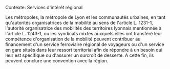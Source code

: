 Contexte: Services d'intérêt régional

Les métropoles, la métropole de Lyon et les communautés urbaines, en tant qu'autorités organisatrices de la mobilité au sens de l'article L. 1231-1, l'autorité organisatrice des mobilités des territoires lyonnais mentionnée à l'article L. 1243-1, ou les syndicats mixtes auxquels elles ont transféré leur compétence d'organisation de la mobilité peuvent contribuer au financement d'un service ferroviaire régional de voyageurs ou d'un service en gare situés dans leur ressort territorial afin de répondre à un besoin qui leur est spécifique ou d'assurer un surcroît de desserte. A cette fin, ils peuvent conclure une convention avec la région.